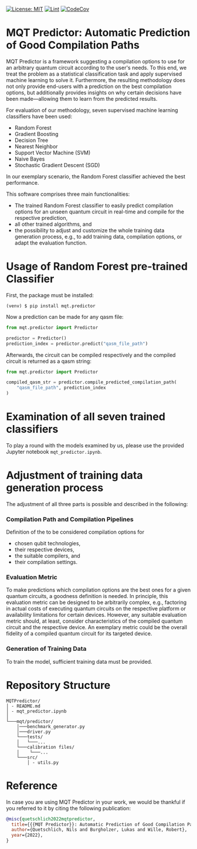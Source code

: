 [![License: MIT](https://img.shields.io/badge/license-MIT-blue.svg?style=flat-square)](https://opensource.org/licenses/MIT)
[![Lint](https://github.com/nquetschlich/MQTPredictor/actions/workflows/linter.yml/badge.svg)](https://github.com/nquetschlich/MQTPredictor/actions/workflows/linter.yml)
[![CodeCov](https://github.com/nquetschlich/MQTPredictor/actions/workflows/coverage.yml/badge.svg)](https://github.com/nquetschlich/MQTPredictor/actions/workflows/coverage.yml)

# MQT Predictor: Automatic Prediction of Good Compilation Paths

MQT Predictor is a framework suggesting a compilation options to use for an arbitrary quantum circuit according to the user's needs.
To this end, we treat the problem as a statistical classification task and apply supervised machine learning to solve it.
Furthermore, the resulting methodology does not only provide end-users with a prediction on the best compilation options,
but additionally provides insights on why certain decisions have been made—allowing them to learn from the predicted results.

For evaluation of our methodology, seven supervised machine learning classifiers have been used:

- Random Forest
- Gradient Boosting
- Decision Tree
- Nearest Neighbor
- Support Vector Machine (SVM)
- Naive Bayes
- Stochastic Gradient Descent (SGD)

In our exemplary scenario, the Random Forest classifier achieved the best performance.

This software comprises three main functionalities:

- The trained Random Forest classifier to easily predict compilation options for an unseen quantum circuit
  in real-time and compile for the respective prediction,
- all other trained algorithms, and
- the possibility to adjust and customize the whole training data generation process, e.g., to add training data, compilation options, or adapt the evaluation function.

# Usage of Random Forest pre-trained Classifier

First, the package must be installed:

```console
(venv) $ pip install mqt.predictor
```

Now a prediction can be made for any qasm file:

```python
from mqt.predictor import Predictor

predictor = Predictor()
prediction_index = predictor.predict("qasm_file_path")
```

Afterwards, the circuit can be compiled respectively and the compiled circuit is returned as a qasm string:

```python
from mqt.predictor import Predictor

compiled_qasm_str = predictor.compile_predicted_compilation_path(
    "qasm_file_path", prediction_index
)
```

# Examination of all seven trained classifiers

To play a round with the models examined by us, please use the provided Jupyter notebook `mqt_predictor.ipynb`.

# Adjustment of training data generation process

The adjustment of all three parts is possible and described in the following:

### Compilation Path and Compilation Pipelines

Definition of the to be considered compilation options for

- chosen qubit technologies,
- their respective devices,
- the suitable compilers, and
- their compilation settings.

### Evaluation Metric

To make predictions which compilation options are the best ones for a given quantum circuits, a goodness definition is needed.
In principle, this evaluation metric can be designed to be arbitrarily complex, e.g., factoring in actual costs of executing quantum circuits on the respective platform or availability limitations for certain devices.
However, any suitable evaluation metric should, at least, consider characteristics of the compiled quantum circuit and the respective device.
An exemplary metric could be the overall fidelity of a compiled quantum circuit for its targeted device.

### Generation of Training Data

To train the model, sufficient training data must be provided.

# Repository Structure

```
MQTPredictor/
│ - README.md
│ - mqt_predictor.ipynb
│
└───mqt/predictor/
    │───benchmark_generator.py
    │───driver.py
    └───tests/
    │   └───...
    └───calibration files/
    │    └───...
    └───src/
        │ - utils.py
```

# Reference

In case you are using MQT Predictor in your work, we would be thankful if you referred to it by citing the following publication:

```bibtex
@misc{quetschlich2022mqtpredictor,
  title={{{MQT Predictor}}: Automatic Prediction of Good Compilation Paths},
  author={Quetschlich, Nils and Burgholzer, Lukas and Wille, Robert},
  year={2022},
}
```
